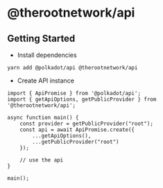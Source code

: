 # @therootnetwork/api

## Getting Started

- Install dependencies

```
yarn add @polkadot/api @therootnetwork/api
```

- Create API instance

```
import { ApiPromise } from '@polkadot/api';
import { getApiOptions, getPublicProvider } from '@therootnetwork/api';

async function main() {
	const provider = getPublicProvider("root");
	const api = await ApiPromise.create({
		...getApiOptions(),
		...getPublicProvider("root")
	});

	// use the api
}

main();
```
